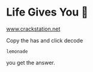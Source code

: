 # Life Gives You 🍋

www.crackstation.net

Copy the has and click decode

```
lemonade
```
you get the answer. 